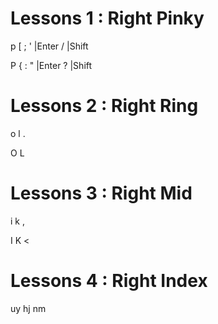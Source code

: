 # Lessons 1 : Right Pinky
  p [
  ; ' |Enter
  / |Shift

  P {
  : " |Enter
  ? |Shift
  
# Lessons 2 : Right Ring
  o
  l
  .

  O
  L
  >

# Lessons 3 : Right Mid
  i
  k
  ,
  
  I
  K
  <

# Lessons 4 : Right Index
  uy
  hj
  nm